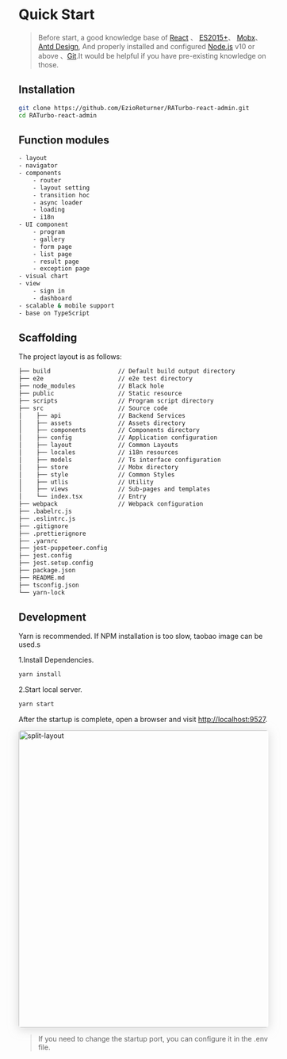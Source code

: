 # Quick Start

> Before start, a good knowledge base of [React](https://reactjs.org/) 、 [ES2015+](http://es6.ruanyifeng.com/)、 [Mobx](https://mobx.js.org/)、  [Antd Design](https://ant.design/docs/react/introduce-cn), And properly installed and configured [Node.js](https://nodejs.org/en/) v10 or above 、[Git](https://git-scm.com/).It would be helpful if you have pre-existing knowledge on those.

## Installation

```bash
git clone https://github.com/EzioReturner/RATurbo-react-admin.git
cd RATurbo-react-admin
```

## Function modules

```bash
- layout
- navigator
- components
    - router
    - layout setting
    - transition hoc
    - async loader
    - loading 
    - i18n
- UI component
    - program
    - gallery
    - form page
    - list page
    - result page
    - exception page
- visual chart
- view
    - sign in
    - dashboard
- scalable & mobile support 
- base on TypeScript
```

## Scaffolding

The project layout is as follows:

```bash
├── build                   // Default build output directory
├── e2e                     // e2e test directory
├── node_modules            // Black hole
├── public                  // Static resource 
├── scripts                 // Program script directory
├── src                     // Source code
│    ├── api                // Backend Services
│    ├── assets             // Assets directory
│    ├── components         // Components directory
│    ├── config             // Application configuration
│    ├── layout             // Common Layouts
│    ├── locales            // i18n resources
│    ├── models             // Ts interface configuration
│    ├── store              // Mobx directory
│    ├── style              // Common Styles
│    ├── utlis              // Utility
│    ├── views              // Sub-pages and templates
│    └── index.tsx          // Entry
├── webpack                 // Webpack configuration
├── .babelrc.js             
├── .eslintrc.js          
├── .gitignore             
├── .prettierignore        
├── .yarnrc                
├── jest-puppeteer.config   
├── jest.config            
├── jest.setup.config      
├── package.json          
├── README.md               
├── tsconfig.json          
└── yarn-lock              
```

## Development
Yarn is recommended. If NPM installation is too slow, taobao image can be used.s

1.Install Dependencies.
```bash
yarn install
```

2.Start local server.
```bash
yarn start
```

After the startup is complete, open a browser and visit [http://localhost:9527](http://localhost:9527).

 <img alt="split-layout" style="box-shadow: 0 3px 20px 0 rgba(189, 189, 189, 0.6);border-radius: 5px;width:600px;" src="./media/splitLayout.png">
 
> If you need to change the startup port, you can configure it in the .env file.
